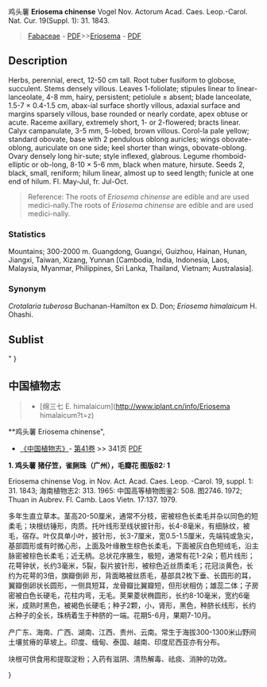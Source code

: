 鸡头薯 **Eriosema chinense** Vogel Nov. Actorum Acad. Caes. Leop.-Carol. Nat. Cur. 19(Suppl. 1): 31. 1843.

> [Fabaceae](http://www.iplant.cn/info/Fabaceae?t=foc) - [PDF](http://www.iplant.cn/foc/pdf/Fabaceae.pdf)>>[Eriosema](http://www.iplant.cn/info/Eriosema?t=foc) - [PDF](http://www.iplant.cn/foc/pdf/Eriosema.pdf)

## Description

Herbs, perennial, erect, 12-50 cm tall. Root tuber fusiform to globose, succulent. Stems densely villous. Leaves 1-foliolate; stipules linear to linear-lanceolate, 4-8 mm, hairy, persistent; petiolule ± absent; blade lanceolate, 1.5-7 × 0.4-1.5 cm, abax-ial surface shortly villous, adaxial surface and margins sparsely villous, base rounded or nearly cordate, apex obtuse or acute. Raceme axillary, extremely short, 1- or 2-flowered; bracts linear. Calyx campanulate, 3-5 mm, 5-lobed, brown villous. Corol-la pale yellow; standard obovate, base with 2 pendulous oblong auricles; wings obovate-oblong, auriculate on one side; keel shorter than wings, obovate-oblong. Ovary densely long hir-sute; style inflexed, glabrous. Legume rhomboid-elliptic or ob-long, 8-10 × 5-6 mm, black when mature, hirsute. Seeds 2, black, small, reniform; hilum linear, almost up to seed length; funicle at one end of hilum. Fl. May-Jul, fr. Jul-Oct.


> Reference: 
> The roots of *Eriosema chinense* are edible and are used medici-nally.The roots of *Eriosema chinense* are edible and are used medici-nally.

### Statistics
Mountains; 300-2000 m. Guangdong, Guangxi, Guizhou, Hainan, Hunan, Jiangxi, Taiwan, Xizang, Yunnan [Cambodia, India, Indonesia, Laos, Malaysia, Myanmar, Philippines, Sri Lanka, Thailand, Vietnam; Australasia].

### Synonym
*Crotalaria tuberosa* Buchanan-Hamilton ex D. Don; *Eriosema himalaicum* H. Ohashi.


## Sublist
"
}
## 中国植物志

> * [绵三七  E.  himalaicum](http://www.iplant.cn/info/Eriosema himalaicum?t=z)


**鸡头薯 Eriosema chinense",



* [《中国植物志》](http://www.iplant.cn/frps)- [第41卷](http://www.iplant.cn/frps/vol/41) >> 341页 [PDF](http://www.iplant.cn/frps/pdf/41/341)


**1. 鸡头薯 猪仔笠，雀脷珠（广州），毛瓣花 图版82: 1**

Eriosema chinense Vog. in Nov. Act. Acad. Caes. Leop. -Carol. 19, suppl. 1: 31. 1843; 海南植物志2: 313. 1965: 中国高等植物图鉴2: 508. 图2746. 1972; Thuan in Aubrev. Fl. Camb. Laos Vietn. 17:137. 1979.

多年生直立草本。茎高20-50厘米，通常不分枝，密被棕色长柔毛并杂以同色的短柔毛；块根纺锤形，肉质。托叶线形至线状披针形，长4-8毫米，有细脉纹，被毛，宿存。叶仅具单小叶，披针形，长3-7厘米，宽0.5-1.5厘米，先端钝或急尖，基部圆形或有时微心形，上面及叶缘散生棕色长柔毛，下面被灰白色短绒毛，沿主脉密被棕色长柔毛；近无柄。总状花序腋生，极短，通常有花1-2朵；苞片线形；花萼钟状，长约3毫米，5裂，裂片披针形，被棕色近丝质柔毛；花冠淡黄色，长约为花萼的3倍，旗瓣倒卵 形，背面略被丝质毛，基部具2枚下垂、长圆形的耳，翼瓣倒卵状长圆形，一侧具短耳，龙骨瓣比翼瓣短，但形状相仿；雄蕊二体；子房密被白色长硬毛，花柱内弯，无毛。荚果菱状椭圆形，长约8-10毫米，宽约6毫米，成熟时黑色，被褐色长硬毛；种子2颗，小，肾形，黑色，种脐长线形，长约占种子的全长，珠柄着生于种脐的一端。花期5-6月，果期7-10月。

产广东、海南、广西、湖南、江西、贵州、云南。常生于海拔300-1300米山野间土壤贫瘠的草坡上。印度、缅甸、泰国、越南、印度尼西亚亦有分布。

块根可供食用和提取淀粉；入药有滋阴、清热解毒、祛痰、消肿的功效。



}